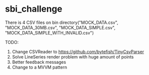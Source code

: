 # sbi_challenge

There is 4 CSV files on bin directory("MOCK_DATA.csv", "MOCK_DATA_30MB.csv", "MOCK_DATA_SIMPLE.csv", "MOCK_DATA_SIMPLE_WITH_INVALID.csv")


TODO:

1. Change CSVReader to https://github.com/bytefish/TinyCsvParser
2. Solve LineSeries render problem with huge amount of points
3. Better feedback messages
4. Change to a MVVM pattern
